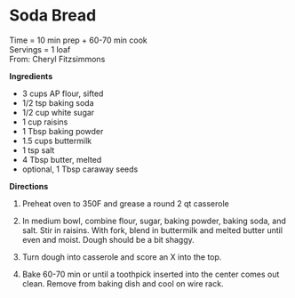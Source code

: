 Soda Bread
=====
Time = 10 min prep + 60-70 min cook \
Servings = 1 loaf \
From: Cheryl Fitzsimmons

**Ingredients**

- 3 cups AP flour, sifted
- 1/2 tsp baking soda
- 1/2 cup white sugar
- 1 cup raisins
- 1 Tbsp baking powder
- 1.5 cups buttermilk
- 1 tsp salt
- 4 Tbsp butter, melted
- optional, 1 Tbsp caraway seeds

**Directions**

1. Preheat oven to 350F and grease a round 2 qt casserole

2. In medium bowl, combine flour, sugar, baking powder, baking soda, and salt. Stir in raisins. With fork, blend in buttermilk and melted butter until even and moist. Dough should be a bit shaggy. 

3. Turn dough into casserole and score an X into the top. 

4. Bake 60-70 min or until a toothpick inserted into the center comes out clean. Remove from baking dish and cool on wire rack. 
